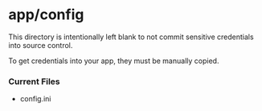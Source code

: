 app/config
=======

This directory is intentionally left blank to not commit sensitive credentials into source control.

To get credentials into your app, they must be manually copied.

### Current Files
 * config.ini
